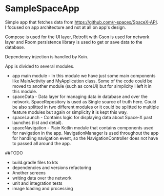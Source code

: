 # SampleSpaceApp

Simple app that fetches data from https://github.com/r-spacex/SpaceX-API. I focused on app architecture and not at all on app's design.

Compose is used for the UI layer, Retrofit with Gson is used for network layer and Room persistence library is used to get or save data to the database.

Dependency injection is handled by Koin.

App is divided to several modules.
* app main module - In this module we have just some main components like MainActivity and MyApplication class. Some of the code could be moved to another module (such as coreUi) but for simplicity I left it in this module.
* spaceData - Data layer for managing data in database and over the network. SpaceRepository is used as Single source of truth here. Could be also splitted in two different modules or it could be splitted to multiple feature modules but again or simplicity it is kept this way.
* spaceLaunch - Contains logic for displaying data about Space-X past launches (list and detail).
* spaceNavigation - Plain Kotlin module that contains components used for navigation in the app. NavigationManager is used throughout the app for handling navigation event, so the NavigationController does not have to passed all around the app.

##TODO
* build.gradle files to kts
* dependencies and versions refactoring
* Another screens
* writing data over the network
* unit and integration tests
* image loading and processing
